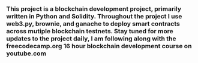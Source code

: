 ### This project is a blockchain development project, primarily written in Python and Solidity. Throughout the project I use web3.py, brownie, and ganache to deploy smart contracts across mutiple blockchain testnets. Stay tuned for more updates to the project daily, I am following along with the freecodecamp.org 16 hour blockchain development course on youtube.com
